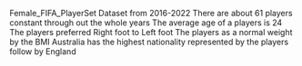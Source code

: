 Female_FIFA_PlayerSet Dataset from 2016-2022
There are about 61 players constant through out the whole years
The average age of a players is 24
The players preferred Right foot to Left foot
The players as a normal weight by the BMI
Australia has the highest nationality represented by the players follow by England
